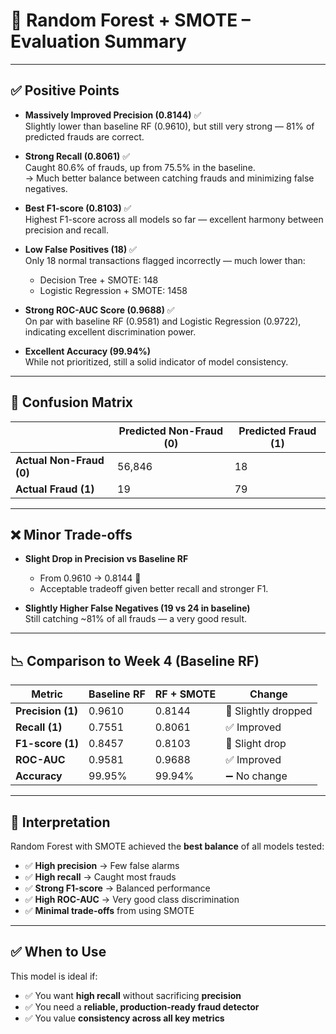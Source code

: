 # 🌲 Random Forest + SMOTE – Evaluation Summary

---

## ✅ Positive Points

- **Massively Improved Precision (0.8144)** ✅  
  Slightly lower than baseline RF (0.9610), but still very strong — 81% of predicted frauds are correct.

- **Strong Recall (0.8061)** ✅  
  Caught 80.6% of frauds, up from 75.5% in the baseline.  
  → Much better balance between catching frauds and minimizing false negatives.

- **Best F1-score (0.8103)** ✅  
  Highest F1-score across all models so far — excellent harmony between precision and recall.

- **Low False Positives (18)** ✅  
  Only 18 normal transactions flagged incorrectly — much lower than:
  - Decision Tree + SMOTE: 148  
  - Logistic Regression + SMOTE: 1458

- **Strong ROC-AUC Score (0.9688)** ✅  
  On par with baseline RF (0.9581) and Logistic Regression (0.9722), indicating excellent discrimination power.

- **Excellent Accuracy (99.94%)**  
  While not prioritized, still a solid indicator of model consistency.

---

## 🧮 Confusion Matrix

|                         | Predicted Non-Fraud (0) | Predicted Fraud (1) |
|-------------------------|--------------------------|----------------------|
| **Actual Non-Fraud (0)** | 56,846                   | 18                   |
| **Actual Fraud (1)**     | 19                       | 79                   |

---

## ❌ Minor Trade-offs

- **Slight Drop in Precision vs Baseline RF**  
  - From 0.9610 → 0.8144 🔻  
  - Acceptable tradeoff given better recall and stronger F1.

- **Slightly Higher False Negatives (19 vs 24 in baseline)**  
  Still catching ~81% of all frauds — a very good result.

---

## 📉 Comparison to Week 4 (Baseline RF)

| **Metric**        | **Baseline RF** | **RF + SMOTE** | **Change**         |
|-------------------|------------------|----------------|--------------------|
| **Precision (1)** | 0.9610           | 0.8144         | 🔻 Slightly dropped |
| **Recall (1)**    | 0.7551           | 0.8061         | ✅ Improved         |
| **F1-score (1)**  | 0.8457           | 0.8103         | 🔻 Slight drop      |
| **ROC-AUC**       | 0.9581           | 0.9688         | ✅ Improved         |
| **Accuracy**      | 99.95%           | 99.94%         | ➖ No change        |

---

## 🧠 Interpretation

Random Forest with SMOTE achieved the **best balance** of all models tested:

- ✅ **High precision** → Few false alarms  
- ✅ **High recall** → Caught most frauds  
- ✅ **Strong F1-score** → Balanced performance  
- ✅ **High ROC-AUC** → Very good class discrimination  
- ✅ **Minimal trade-offs** from using SMOTE

---

## ✅ When to Use

This model is ideal if:

- ✅ You want **high recall** without sacrificing **precision**  
- ✅ You need a **reliable, production-ready fraud detector**  
- ✅ You value **consistency across all key metrics**
